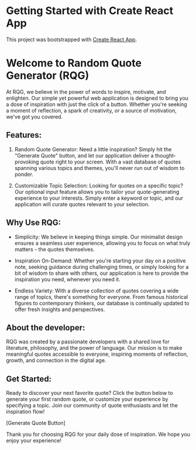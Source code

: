 # Getting Started with Create React App

This project was bootstrapped with [Create React App](https://github.com/facebook/create-react-app).

# Welcome to Random Quote Generator (RQG)

At RQG, we believe in the power of words to inspire, motivate, and enlighten. Our simple yet powerful web application is designed to bring you a dose of inspiration with just the click of a button. Whether you're seeking a moment of reflection, a spark of creativity, or a source of motivation, we've got you covered.

## Features:

1. Random Quote Generator: Need a little inspiration? Simply hit the "Generate Quote" button, and let our application deliver a thought-provoking quote right to your screen. With a vast database of quotes spanning various topics and themes, you'll never run out of wisdom to ponder.

2. Customizable Topic Selection: Looking for quotes on a specific topic? Our optional input feature allows you to tailor your quote-generating experience to your interests. Simply enter a keyword or topic, and our application will curate quotes relevant to your selection.

## Why Use RQG:

- Simplicity: We believe in keeping things simple. Our minimalist design ensures a seamless user experience, allowing you to focus on what truly matters - the quotes themselves.

- Inspiration On-Demand: Whether you're starting your day on a positive note, seeking guidance during challenging times, or simply looking for a bit of wisdom to share with others, our application is here to provide the inspiration you need, whenever you need it.

- Endless Variety: With a diverse collection of quotes covering a wide range of topics, there's something for everyone. From famous historical figures to contemporary thinkers, our database is continually updated to offer fresh insights and perspectives.

## About the developer:

RQG was created by a passionate developers with a shared love for literature, philosophy, and the power of language. Our mission is to make meaningful quotes accessible to everyone, inspiring moments of reflection, growth, and connection in the digital age.

## Get Started:

Ready to discover your next favorite quote? Click the button below to generate your first random quote, or customize your experience by specifying a topic. Join our community of quote enthusiasts and let the inspiration flow!

[Generate Quote Button]

Thank you for choosing RQG for your daily dose of inspiration. We hope you enjoy your experience!